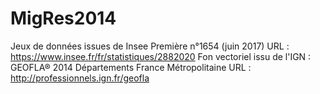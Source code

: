 # MigRes2014

Jeux de données issues de Insee Première n°1654 (juin 2017)
URL : https://www.insee.fr/fr/statistiques/2882020
Fon vectoriel issu de l'IGN : GEOFLA® 2014 Départements France Métropolitaine
URL : http://professionnels.ign.fr/geofla
